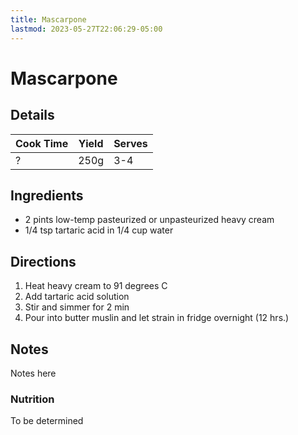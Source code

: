 ```yaml
---
title: Mascarpone
lastmod: 2023-05-27T22:06:29-05:00
---
```

# Mascarpone
## Details
| Cook Time | Yield | Serves |
| --- | --- | --- |
| ? | 250g | 3-4 |

## Ingredients
* 2 pints low-temp pasteurized or unpasteurized heavy cream
* 1/4 tsp tartaric acid in 1/4 cup water

## Directions
1. Heat heavy cream to 91 degrees C
2. Add tartaric acid solution
3. Stir and simmer for 2 min
4. Pour into butter muslin and let strain in fridge overnight (12 hrs.)

## Notes
Notes here

### Nutrition
To be determined
